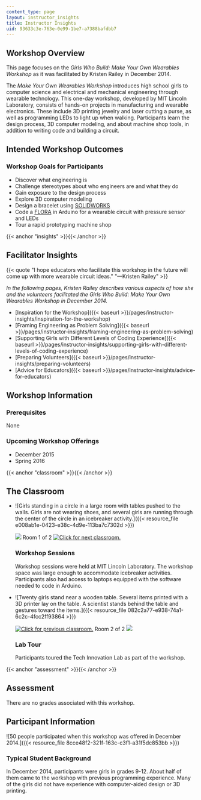 ```yaml
---
content_type: page
layout: instructor_insights
title: Instructor Insights
uid: 93633c3e-763e-0e99-1be7-a7388bafdbb7
---
```


Workshop Overview
-----------------

This page focuses on the _Girls Who Build: Make Your Own Wearables Workshop_ as it was facilitated by Kristen Railey in December 2014.

The _Make Your Own Wearables_ _Workshop_ introduces high school girls to computer science and electrical and mechanical engineering through wearable technology. This one-day workshop, developed by MIT Lincoln Laboratory, consists of hands-on projects in manufacturing and wearable electronics. These include 3D printing jewelry and laser cutting a purse, as well as programming LEDs to light up when walking. Participants learn the design process, 3D computer modeling, and about machine shop tools, in addition to writing code and building a circuit.

Intended Workshop Outcomes
--------------------------

### Workshop Goals for Participants

*   Discover what engineering is
*   Challenge stereotypes about who engineers are and what they do
*   Gain exposure to the design process
*   Explore 3D computer modeling
*   Design a bracelet using [SOLIDWORKS](https://www.solidworks.com/sw/education/student-software-3d-mcad.htm)
*   Code a [FLORA](https://www.adafruit.com/products/659) in Arduino for a wearable circuit with pressure sensor and LEDs
*   Tour a rapid prototyping machine shop

{{< anchor "insights" >}}{{< /anchor >}}

Facilitator Insights
--------------------

{{< quote "I hope educators who facilitate this workshop in the future will come up with more wearable circuit ideas." "—Kristen Railey" >}}

_In the following pages, Kristen Railey describes various aspects of how she and the volunteers facilitated the Girls Who Build: Make Your Own Wearables Workshop in December 2014._

*   [Inspiration for the Workshop]({{< baseurl >}}/pages/instructor-insights/inspiration-for-the-workshop)
*   [Framing Engineering as Problem Solving]({{< baseurl >}}/pages/instructor-insights/framing-engineering-as-problem-solving)
*   [Supporting Girls with Different Levels of Coding Experience]({{< baseurl >}}/pages/instructor-insights/supporting-girls-with-different-levels-of-coding-experience)
*   [Preparing Volunteers]({{< baseurl >}}/pages/instructor-insights/preparing-volunteers)
*   [Advice for Educators]({{< baseurl >}}/pages/instructor-insights/advice-for-educators)

Workshop Information
--------------------

### Prerequisites

None

### Upcoming Workshop Offerings

*   December 2015
*   Spring 2016

{{< anchor "classroom" >}}{{< /anchor >}}

The Classroom
-------------

*   ![Girls standing in a circle in a large room with tables pushed to the walls. Girls are not wearing shoes, and several girls are running through the center of the circle in an icebreaker activity.]({{< resource_file e008ab1e-0423-e38c-4d9e-113ba7c7302d >}})
    
    ![](/images/educator/classroom_prev.png) Room 1 of 2 [![Click for next classroom.](/images/educator/classroom_next.png)](#)
    
    ### Workshop Sessions
    
    Workshop sessions were held at MIT Lincoln Laboratory. The workshop space was large enough to accommodate icebreaker activities. Participants also had access to laptops equipped with the software needed to code in Arduino.
    
*   ![Twenty girls stand near a wooden table. Several items printed with a 3D printer lay on the table. A scientist stands behind the table and gestures toward the items.]({{< resource_file 082c2a77-e938-74a1-6c2c-4fcc2ff93864 >}})
    
    [![Click for previous classroom.](/images/educator/classroom_prev.png)](#) Room 2 of 2 ![](/images/educator/classroom_next.png)
    
    ### Lab Tour
    
    Participants toured the Tech Innovation Lab as part of the workshop.
    

{{< anchor "assessment" >}}{{< /anchor >}}

Assessment
----------

There are no grades associated with this workshop.

Participant Information
-----------------------

![50 people participated when this workshop was offered in December 2014.]({{< resource_file 8cce48f2-321f-163c-c3f1-a31f5dc853bb >}})

### Typical Student Background

In December 2014, participants were girls in grades 9-12. About half of them came to the workshop with previous programming experience. Many of the girls did not have experience with computer-aided design or 3D printing.